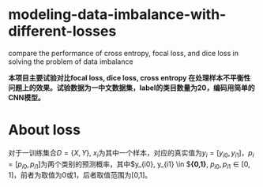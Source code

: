 # modeling-data-imbalance-with-different-losses
compare the performance of cross entropy, focal loss, and dice loss in solving the problem of data imbalance

**本项目主要试验对比focal loss, dice loss, cross entropy 在处理样本不平衡性问题上的效果。试验数据为一中文数据集，label的类目数量为20，编码用简单的CNN模型。**

# About loss
对于一训练集合$D=\{X, Y\}$,  $x_i$为其中一个样本，对应的真实值为$y_i=[y_{i0}, y_{i1}]$，$p_i=[p_{i0}, p_{i1}]$为两个类别的预测概率，其中$y_{i0}, y_{i1} \in $**{0,1}**,  $p_{i0},p_{i1} \in [0,1]$，前者为取值为0或1，后者取值范围为[0,1]。
